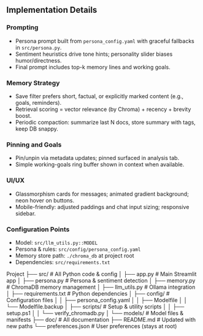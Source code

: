 ## Implementation Details

### Prompting
- Persona prompt built from `persona_config.yaml` with graceful fallbacks in `src/persona.py`.
- Sentiment heuristics drive tone hints; personality slider biases humor/directness.
- Final prompt includes top-k memory lines and working goals.

### Memory Strategy
- Save filter prefers short, factual, or explicitly marked content (e.g., goals, reminders).
- Retrieval scoring = vector relevance (by Chroma) + recency + brevity boost.
- Periodic compaction: summarize last N docs, store summary with tags, keep DB snappy.

### Pinning and Goals
- Pin/unpin via metadata updates; pinned surfaced in analysis tab.
- Simple working-goals ring buffer shown in context when available.

### UI/UX
- Glassmorphism cards for messages; animated gradient background; neon hover on buttons.
- Mobile-friendly: adjusted paddings and chat input sizing; responsive sidebar.

### Configuration Points
- Model: `src/llm_utils.py::MODEL`
- Persona & rules: `src/config/persona_config.yaml`
- Memory store path: `./chroma_db` at project root
- Dependencies: `src/requirements.txt`

Project
├── src/                    #  All Python code & config
│   ├── app.py             #  Main Streamlit app
│   ├── persona.py         #  Persona & sentiment detection
│   ├── memory.py          #  ChromaDB memory management
│   ├── llm_utils.py       #  Ollama integration
│   ├── requirements.txt   #  Python dependencies
│   ├── config/            #  Configuration files
│   │   ├── persona_config.yaml
│   │   ├── Modelfile
│   │   └── Modelfile.backup
│   ├── scripts/           #  Setup & utility scripts
│   │   ├── setup.ps1
│   │   └── verify_chromadb.py
│   └── models/            #  Model files & manifests
├── doc/                   #  All documentation
├── README.md              #  Updated with new paths
└── preferences.json       #  User preferences (stays at root)